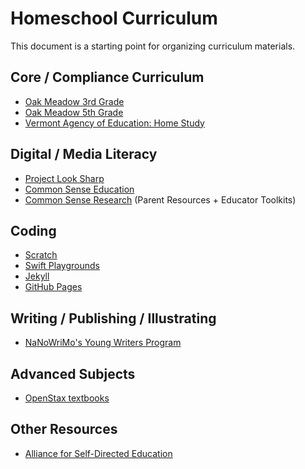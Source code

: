 # Homeschool Curriculum

This document is a starting point for organizing curriculum materials.

## Core / Compliance Curriculum

* [Oak Meadow 3rd Grade](http://www.oakmeadowbookstore.com/Third-Grade-c149/)
* [Oak Meadow 5th Grade](http://www.oakmeadowbookstore.com/Fifth-Grade-c151/)
* [Vermont Agency of Education: Home Study](http://education.vermont.gov/vermont-schools/school-operations/home-study)

## Digital / Media Literacy

* [Project Look Sharp](https://www.projectlooksharp.org/?action=kits)
* [Common Sense Education](https://www.commonsense.org/education/)
* [Common Sense Research](https://www.commonsensemedia.org/research/news-and-americas-kids) (Parent Resources + Educator Toolkits)

## Coding

* [Scratch](http://scratch.mit.edu)
* [Swift Playgrounds](https://www.apple.com/swift/playgrounds/)
* [Jekyll](http://jekyllrb.com)
* [GitHub Pages](https://pages.github.com/)

## Writing / Publishing / Illustrating

* [NaNoWriMo's Young Writers Program](https://ywp.nanowrimo.org/pages/writer-resources)

## Advanced Subjects

* [OpenStax textbooks](https://openstax.org/subjects)

## Other Resources

* [Alliance for Self-Directed Education](https://www.self-directed.org/)
